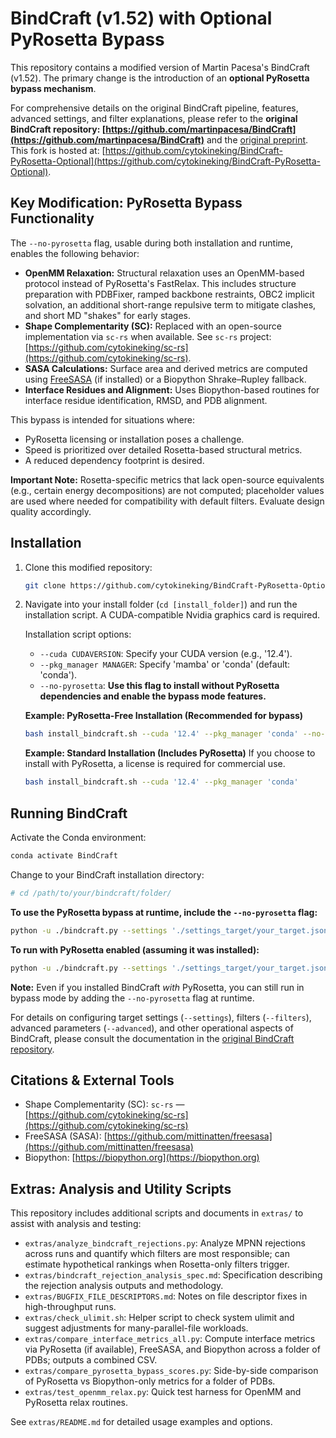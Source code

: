 # BindCraft (v1.52) with Optional PyRosetta Bypass

This repository contains a modified version of Martin Pacesa's BindCraft (v1.52). The primary change is the introduction of an **optional PyRosetta bypass mechanism**.

For comprehensive details on the original BindCraft pipeline, features, advanced settings, and filter explanations, please refer to the **original BindCraft repository: [https://github.com/martinpacesa/BindCraft](https://github.com/martinpacesa/BindCraft)** and the [original preprint](https://www.biorxiv.org/content/10.1101/2024.09.30.615802). This fork is hosted at: [https://github.com/cytokineking/BindCraft-PyRosetta-Optional](https://github.com/cytokineking/BindCraft-PyRosetta-Optional).

## Key Modification: PyRosetta Bypass Functionality

The `--no-pyrosetta` flag, usable during both installation and runtime, enables the following behavior:

*   **OpenMM Relaxation:** Structural relaxation uses an OpenMM-based protocol instead of PyRosetta's FastRelax. This includes structure preparation with PDBFixer, ramped backbone restraints, OBC2 implicit solvation, an additional short-range repulsive term to mitigate clashes, and short MD "shakes" for early stages.
*   **Shape Complementarity (SC):** Replaced with an open-source implementation via `sc-rs` when available. See `sc-rs` project: [https://github.com/cytokineking/sc-rs](https://github.com/cytokineking/sc-rs).
*   **SASA Calculations:** Surface area and derived metrics are computed using [FreeSASA](https://github.com/mittinatten/freesasa) (if installed) or a Biopython Shrake–Rupley fallback.
*   **Interface Residues and Alignment:** Uses Biopython-based routines for interface residue identification, RMSD, and PDB alignment.

This bypass is intended for situations where:
*   PyRosetta licensing or installation poses a challenge.
*   Speed is prioritized over detailed Rosetta-based structural metrics.
*   A reduced dependency footprint is desired.

**Important Note:** Rosetta-specific metrics that lack open-source equivalents (e.g., certain energy decompositions) are not computed; placeholder values are used where needed for compatibility with default filters. Evaluate design quality accordingly.

## Installation

1.  Clone this modified repository:
    ```bash
    git clone https://github.com/cytokineking/BindCraft-PyRosetta-Optional [install_folder]
    ```
2.  Navigate into your install folder (`cd [install_folder]`) and run the installation script. A CUDA-compatible Nvidia graphics card is required.

    Installation script options:
    *   `--cuda CUDAVERSION`: Specify your CUDA version (e.g., '12.4').
    *   `--pkg_manager MANAGER`: Specify 'mamba' or 'conda' (default: 'conda').
    *   `--no-pyrosetta`: **Use this flag to install without PyRosetta dependencies and enable the bypass mode features.**

    **Example: PyRosetta-Free Installation (Recommended for bypass)**
    ```bash
    bash install_bindcraft.sh --cuda '12.4' --pkg_manager 'conda' --no-pyrosetta
    ```

    **Example: Standard Installation (Includes PyRosetta)**
    If you choose to install with PyRosetta, a license is required for commercial use.
    ```bash
    bash install_bindcraft.sh --cuda '12.4' --pkg_manager 'conda'
    ```

## Running BindCraft

Activate the Conda environment:
```bash
conda activate BindCraft
```

Change to your BindCraft installation directory:
```bash
# cd /path/to/your/bindcraft/folder/
```

**To use the PyRosetta bypass at runtime, include the `--no-pyrosetta` flag:**
```bash
python -u ./bindcraft.py --settings './settings_target/your_target.json' --filters './settings_filters/default_filters.json' --advanced './settings_advanced/default_4stage_multimer.json' --no-pyrosetta
```

**To run with PyRosetta enabled (assuming it was installed):**
```bash
python -u ./bindcraft.py --settings './settings_target/your_target.json' --filters './settings_filters/default_filters.json' --advanced './settings_advanced/default_4stage_multimer.json'
```

**Note:** Even if you installed BindCraft *with* PyRosetta, you can still run in bypass mode by adding the `--no-pyrosetta` flag at runtime.

For details on configuring target settings (`--settings`), filters (`--filters`), advanced parameters (`--advanced`), and other operational aspects of BindCraft, please consult the documentation in the [original BindCraft repository](https://github.com/martinpacesa/BindCraft).

## Citations & External Tools

- Shape Complementarity (SC): `sc-rs` — [https://github.com/cytokineking/sc-rs](https://github.com/cytokineking/sc-rs)
- FreeSASA (SASA): [https://github.com/mittinatten/freesasa](https://github.com/mittinatten/freesasa)
- Biopython: [https://biopython.org](https://biopython.org)

## Extras: Analysis and Utility Scripts

This repository includes additional scripts and documents in `extras/` to assist with analysis and testing:

- `extras/analyze_bindcraft_rejections.py`: Analyze MPNN rejections across runs and quantify which filters are most responsible; can estimate hypothetical rankings when Rosetta-only filters trigger.
- `extras/bindcraft_rejection_analysis_spec.md`: Specification describing the rejection analysis outputs and methodology.
- `extras/BUGFIX_FILE_DESCRIPTORS.md`: Notes on file descriptor fixes in high-throughput runs.
- `extras/check_ulimit.sh`: Helper script to check system ulimit and suggest adjustments for many-parallel-file workloads.
- `extras/compare_interface_metrics_all.py`: Compute interface metrics via PyRosetta (if available), FreeSASA, and Biopython across a folder of PDBs; outputs a combined CSV.
- `extras/compare_pyrosetta_bypass_scores.py`: Side-by-side comparison of PyRosetta vs Biopython-only metrics for a folder of PDBs.
- `extras/test_openmm_relax.py`: Quick test harness for OpenMM and PyRosetta relax routines.

See `extras/README.md` for detailed usage examples and options.